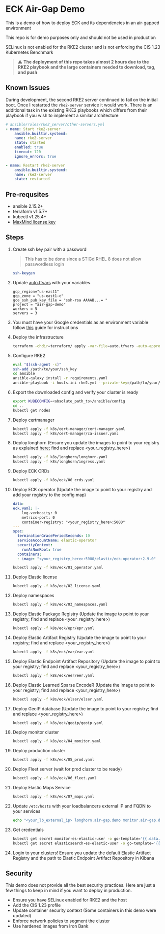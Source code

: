 # ECK Air-Gap Demo

This is a demo of how to deploy ECK and its dependencies in an air-gapped environment

This repo is for demo purposes only and should not be used in production

SELinux is not enabled for the RKE2 cluster and is not enforcing the CIS 1.23 Kubernetes Benchmark

> :warning: **The deployment of this repo takes almost 2 hours due to the RKE2 playbook and the large containers needed to download, tag, and push**

## Known Issues

During development, the second RKE2 server continued to fail on the initial boot. Once I restarted the `rke2-server` service it would work. There is an additional task in the existing RKE2 playbooks which differs from their playbook if you wish to implement a similar architecture

```yaml
# ansible/roles/rke2_server/other-servers.yml
- name: Start rke2-server
    ansible.builtin.systemd:
    name: rke2-server
    state: started
    enabled: true
    timeout: 120
    ignore_errors: true

- name: Restart rke2-server
    ansible.builtin.systemd:
    name: rke2-server
    state: restarted
```

## Pre-requsites

- ansible 2.15.2+
- terraform v1.5.7+
- kubectl v1.25.4+
- [MaxMind license key](http://dev.maxmind.com/geoip/geoip2/geolite2/)

## Steps

1. Create ssh key pair with a password

    > This has to be done since a STIGd RHEL 8 does not allow passwordless login

    ```bash
    ssh-keygen
    ```

2. Update [auto.tfvars](./tf/auto.tfvars) with your variables

    ```hcl
    gcp_region="us-east1"
    gcp_zone = "us-east1-c"
    gce_ssh_pub_key_file = "ssh-rsa AAAAB...= "
    project = "air-gap-demo"
    workers = 5
    servers = 3
    ```

3. You must have your Google credentials as an environment variable follow [this](https://registry.terraform.io/providers/hashicorp/google/latest/docs/guides/provider_reference.html#running-terraform-on-your-workstation) guide for instructions
  
4. Deploy the infrastructure

    ```bash
    terraform -chdir=terraform/ apply -var-file=auto.tfvars -auto-approve
    ```

5. Configure RKE2

   ```bash
   eval "$(ssh-agent -s)"
   ssh-add /path/to/your/ssh_key
   cd ansible
   ansible-galaxy install -r requirements.yaml
   ansible-playbook -i hosts.ini rke2.yml --private-key=/path/to/your/ssh_key --extra-vars "LICENSE=<your_maxmind_license>"
   ```

6. Export the downloaded config and verify your cluster is ready

   ```bash
   export KUBECONFIG=<absolute_path_to>/ansible/config
   cd ..
   kubectl get nodes
   ```

7. Deploy certmanager

    ```bash
    kubectl apply -f k8s/cert-manager/cert-manager.yaml
    kubectl apply -f k8s/cert-manager/ca-issuer.yaml
    ```

8. Deploy longhorn (Ensure you update the images to point to your registry as explained [here](https://longhorn.io/docs/1.5.1/advanced-resources/deploy/airgap/); find and replace <your_registry_here>)

    ```bash
    kubectl apply -f k8s/longhorn/longhorn.yaml
    kubectl apply -f k8s/longhorn/ingress.yaml
    ```

9. Deploy ECK CRDs

    ```bash
    kubectl apply -f k8s/eck/00_crds.yaml
    ```

10. Deploy ECK operator (Update the image to point to your registry and add your registry to the config map)

    ```yaml
    data:
    eck.yaml: |-
        log-verbosity: 0
        metrics-port: 0
        container-registry: "<your_registry_here>:5000"
    ---
    spec:
      terminationGracePeriodSeconds: 10
      serviceAccountName: elastic-operator
      securityContext:
        runAsNonRoot: true
      containers:
      - image: "<your_registry_here>:5000/elastic/eck-operator:2.9.0"
    ```

    ```bash
    kubectl apply -f k8s/eck/01_operator.yaml
    ```

11. Deploy Elastic license

    ```bash
    kubectl apply -f k8s/eck/02_license.yaml
    ```

12. Deploy namespaces

    ```bash
    kubectl apply -f k8s/eck/03_namespaces.yaml
    ```

13. Deploy Elastic Package Registry (Update the image to point to your registry; find and replace <your_registry_here>)

    ```bash
    kubectl apply -f k8s/eck/epr/epr.yaml
    ```

14. Deploy Elastic Artifact Registry (Update the image to point to your registry; find and replace <your_registry_here>)

    ```bash
    kubectl apply -f k8s/eck/ear/ear.yaml
    ```

15. Deploy Elastic Endpoint Artifact Repository (Update the image to point to your registry; find and replace <your_registry_here>)

    ```bash
    kubectl apply -f k8s/eck/eer/eer.yaml
    ```

16. Deploy Elastic Learned Sparse EncodeR (Update the image to point to your registry; find and replace <your_registry_here>)

    ```bash
    kubectl apply -f k8s/eck/elser/elser.yaml
    ```

17. Deploy GeoIP database (Update the image to point to your registry; find and replace <your_registry_here>)

    ```bash
    kubectl apply -f k8s/eck/geoip/geoip.yaml
    ```

18. Deploy monitor cluster

    ```bash
    kubectl apply -f k8s/eck/04_monitor.yaml
    ```

19. Deploy production cluster

    ```bash
    kubectl apply -f k8s/eck/05_prod.yaml
    ```

20. Deploy Fleet server (wait for prod cluster to be ready)

    ```bash
    kubectl apply -f k8s/eck/06_fleet.yaml
    ```

21. Deploy Elastic Maps Service

    ```bash
    kubectl apply -f k8s/eck/07_maps.yaml
    ```

22. Update `/etc/hosts` with your loadbalancers external IP and FQDN to your services

    ```bash
    echo "<your_lb_external_ip> longhorn.air-gap.demo monitor.air-gap.demo prod.air-gap.demo maps.air-gap.demo" >> /etc/hosts
    ```

23. Get credentials

    ```bash
    kubectl get secret monitor-es-elastic-user -o go-template='{{.data.elastic | base64decode}}' -n monitor
    kubectl get secret elasticsearch-es-elastic-user -o go-template='{{.data.elastic | base64decode}}' -n prod
    ```

24. Login to your clusters! Ensure you update the default Elastic Artifact Registry and the path to Elastic Endpoint Artifact Repository in Kibana

## Security

This demo does not provide all the best security practices. Here are just a few things to keep in mind if you want to deploy in production.

- Ensure you have SELinux enabled for RKE2 and the host
- Add the CIS 1.23 profile
- Update container security context (Some containers in this demo were updated)
- Enforce network policies to segment the cluster
- Use hardened images from Iron Bank
